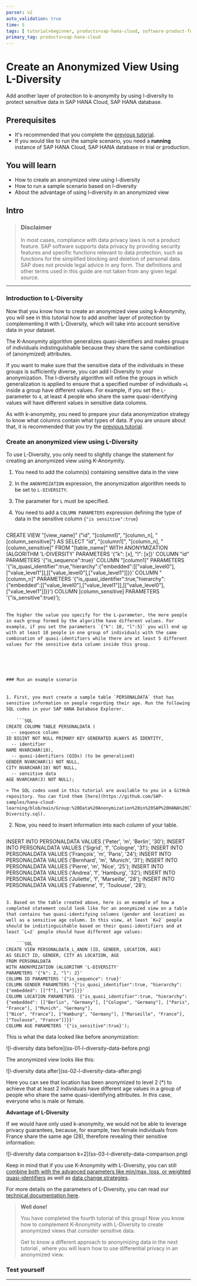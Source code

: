 ```yaml
---
parser: v2
auto_validation: true
time: 5
tags: [ tutorial>beginner, products>sap-hana-cloud, software-product-function>sap-hana-cloud\,-sap-hana-database]
primary_tag: products>sap-hana-cloud
---
```


# Create an Anonymized View Using L-Diversity
<!-- description --> Add another layer of protection to k-anonymity by using l-diversity to protect sensitive data in SAP HANA Cloud, SAP HANA database.

## Prerequisites
- It's recommended that you complete the [previous tutorial](hana-cloud-data-anonymization-3).
- If you would like to run the sample scenario, you need a **running** instance of SAP HANA Cloud, SAP HANA database in trial or production.

## You will learn
- How to create an anonymized view using l-diversity
- How to run a sample scenario based on l-diversity
- About the advantage of using l-diversity in an anonymized view


## Intro
> ### **Disclaimer**
>
>In most cases, compliance with data privacy laws is not a product feature. SAP software supports data privacy by providing security features and specific functions relevant to data protection, such as functions for the simplified blocking and deletion of personal data. SAP does not provide legal advice in any form. The definitions and other terms used in this guide are not taken from any given legal source.

---

### Introduction to L-Diversity


Now that you know how to create an anonymized view using k-Anonymity, you will see in this tutorial how to add another layer of protection by complementing it with L-Diversity, which will take into account sensitive data in your dataset.

The K-Anonymity algorithm generalizes quasi-identifiers and makes groups of individuals indistinguishable because they share the same combination of (anonymized) attributes.

If you want to make sure that the sensitive data of the individuals in these groups is sufficiently diverse, you can add l-Diversity to your anonymization. The l-diversity algorithm will refine the groups in which generalization is applied to ensure that a specified number of individuals `=L` inside a group have different values. For example, if you set the `L`-parameter to `4`, at least 4 people who share the same quasi-identifying values will have different values in sensitive data columns.

As with k-anonymity, you need to prepare your data anonymization strategy to know what columns contain what types of data. If you are unsure about that, it is recommended that you try the [previous tutorial](hana-cloud-data-anonymization-3).


### Create an anonymized view using L-Diversity


To use L-Diversity, you only need to slightly change the statement for creating an anonymized view using K-Anonymity.

1.	You need to add the column(s) containing sensitive data in the view

2.	In the `ANONYMIZATION` expression, the anonymization algorithm needs to be set to `L-DIVERSITY`.

3.	The parameter for `L` must be specified.

4.	You need to add a `COLUMN PARAMETERS` expression defining the type of data in the sensitive column {`"is sensitive":true`}

    ```SQL
CREATE VIEW "[view_name]" ("id", "[column1]", "[column_n], "[column_sensitive]")
AS
SELECT "id", "[column1]", "[column_n], "[column_sensitive]"
FROM "[table_name]"
WITH ANONYMIZATION (ALGORITHM 'L-DIVERSITY' PARAMETERS '{"k": [x], "l": [x]}'
COLUMN "id" PARAMETERS '{"is_sequence":true}'
COLUMN "[column1]" PARAMETERS '{"is_quasi_identifier":true,"hierarchy":{"embedded":[["value_level0"],["value_level1"]],[["value_level0"],["value_level1"]]}}'
COLUMN "[column_n]" PARAMETERS '{"is_quasi_identifier":true,"hierarchy":{"embedded":[["value_level0"],["value_level1"]],[["value_level0"],["value_level1"]]}}')
COLUMN [column_sensitive] PARAMETERS '{"is_sensitive":true}');
```

The higher the value you specify for the L-parameter, the more people in each group formed by the algorithm have different values. For example, if you set the parameters `{"k": 10, "l":5}` you will end up with at least 10 people in one group of individuals with the same combination of quasi-identifiers while there are at least 5 different values for the sensitive data column inside this group.





### Run an example scenario


1. First, you must create a sample table `PERSONALDATA` that has sensitive information on people regarding their age. Run the following SQL codes in your SAP HANA Database Explorer.

    ```SQL
CREATE COLUMN TABLE PERSONALDATA (
  -- sequence column
ID BIGINT NOT NULL PRIMARY KEY GENERATED ALWAYS AS IDENTITY,
  -- identifier
NAME NVARCHAR(10),
  -- quasi-identifiers (QIDs) (to be generalized)
GENDER NVARCHAR(1) NOT NULL,
CITY NVARCHAR(10) NOT NULL,
  -- sensitive data
AGE NVARCHAR(3) NOT NULL);
```
    > The SQL codes used in this tutorial are available to you in a GitHub repository. You can find them [here](https://github.com/SAP-samples/hana-cloud-learning/blob/main/Group:%20Data%20Anonymization%20in%20SAP%20HANA%20Cloud/Tutorial%204_Create%20an%20Anonymized%20View%20using%20L-Diversity.sql).

2. Now, you need to insert information into each column of your table.

    ```SQL
INSERT INTO PERSONALDATA VALUES ('Peter', 'm', 'Berlin', '30');
INSERT INTO PERSONALDATA VALUES ('Sigrid', 'f', 'Cologne', '31');
INSERT INTO PERSONALDATA VALUES ('François', 'm', 'Paris', '24');
INSERT INTO PERSONALDATA VALUES ('Bernhard', 'm', 'Munich', '31');
INSERT INTO PERSONALDATA VALUES ('Pierre', 'm', 'Nice', '25');
INSERT INTO PERSONALDATA VALUES ('Andrea', 'f', 'Hamburg', '32');
INSERT INTO PERSONALDATA VALUES ('Juliette', 'f', 'Marseille', '28');
INSERT INTO PERSONALDATA VALUES ('Fabienne', 'f', 'Toulouse', '28');
```

3. Based on the table created above, here is an example of how a completed statement could look like for an anonymized view on a table that contains two quasi-identifying columns (gender and location) as well as a sensitive age column. In this view, at least `K=2` people should be indistinguishable based on their quasi-identifiers and at least `L=2` people should have different age values:

    ```SQL
CREATE VIEW PERSONALDATA_L_ANON (ID, GENDER, LOCATION, AGE)
AS SELECT ID, GENDER, CITY AS LOCATION, AGE
FROM PERSONALDATA
WITH ANONYMIZATION (ALGORITHM 'L-DIVERSITY'
PARAMETERS '{"k": 2, "l": 2}'
COLUMN ID PARAMETERS '{"is_sequence": true}'
COLUMN GENDER PARAMETERS '{"is_quasi_identifier":true, "hierarchy":{"embedded": [["f"], ["m"]]}}'
COLUMN LOCATION PARAMETERS '{"is_quasi_identifier":true, "hierarchy":{"embedded": [["Berlin", "Germany"], ["Cologne", "Germany"], ["Paris", "France"], ["Munich", "Germany"],
["Nice", "France"], ["Hamburg", "Germany"], ["Marseille", "France"], ["Toulouse", "France"]]}}'
COLUMN AGE PARAMETERS '{"is_sensitive":true}');
```

This is what the data looked like before anonymization:

<!-- border -->![l-diversity data before](ss-01-l-diversity-data-before.png)

The anonymized view looks like this:

<!-- border -->![l-diversity data after](ss-02-l-diversity-data-after.png)

Here you can see that location has been anonymized to level 2 (*) to achieve that at least 2 individuals have different age values in a group of people who share the same quasi-identifying attributes. In this case, everyone who is male or female.

**Advantage of L-Diversity**

If we would have only used k-anonymity, we would not be able to leverage privacy guarantees, because, for example, two female individuals from France share the same age (28), therefore revealing their sensitive information:

<!-- border -->![l-diversity data comparison k=2](ss-03-l-diversity-data-comparison.png)

Keep in mind that if you use K-Anonymity with L-Diversity, you can still [combine both with the advanced parameters like min/max, loss, or weighted quasi-identifiers](https://help.sap.com/viewer/1d2f0ecc83b34dbf9aa5d08a48be2377/2.0.05/en-US/a6fa451ac1cb4dde96401ea504ade772.html) as well as [data change strategies](https://help.sap.com/viewer/1d2f0ecc83b34dbf9aa5d08a48be2377/2.0.05/en-US/068cfef6953e49de9945c16a36e67171.html).

For more details on the parameters of L-Diversity, you can read our [technical documentation here](https://help.sap.com/viewer/1d2f0ecc83b34dbf9aa5d08a48be2377/2.0.05/en-US/0a39b1a65b934616b775adf970245be4.html).

> **Well done!**
>
> You have completed the fourth tutorial of this group! Now you know how to complement K-Anonymity with L-Diversity to create anonymized views that consider sensitive data.
>
> Get to know a different approach to anonymizing data in the next tutorial , where you will learn how to use differential privacy in an anonymized view.




### Test yourself






---
